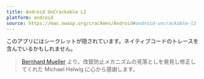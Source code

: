 ```yaml
---
title: Android UnCrackable L2
platform: android
source: https://mas.owasp.org/crackmes/Android#android-uncrackable-l2
---
```


このアプリにはシークレットが隠されています。ネイティブコードのトレースを含んでいるかもしれません。

> [Bernhard Mueller](https://github.com/muellerberndt "Bernhard Mueller") より。改竄防止メカニズムの見落としを発見し修正してくれた Michael Helwig に心から感謝します。
